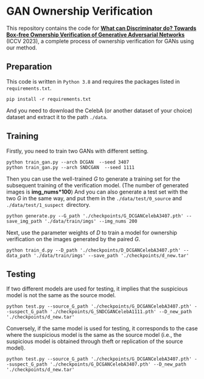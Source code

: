 # GAN Ownership Verification 

This repository contains the code for **[What can Discriminator do? Towards Box-free Ownership Verification of Generative Adversarial Networks](https://openaccess.thecvf.com/content/ICCV2023/html/Huang_What_can_Discriminator_do_Towards_Box-free_Ownership_Verification_of_Generative_ICCV_2023_paper.html)** (ICCV 2023), a complete process of ownership verification for GANs using our method.

## Preparation

This code is written in `Python 3.8` and requires the packages listed in `requirements.txt`.

```
pip install -r requirements.txt
```

And you need to download the CelebA (or another dataset of your choice) dataset and extract it to the path `./data`.

## Training

Firstly, you need to train two GANs with different setting.

```
python train_gan.py --arch DCGAN  --seed 3407
python train_gan.py --arch SNDCGAN  --seed 1111
```
Then you can use the well-trained *G* to generate a training set for the subsequent training of the verification model.  (The number of generated images is **img_nums*100**)  And you can also generate a test set with the two *G* in the same way, and put them in the `./data/test/0_source` and `./data/test/1_suspect `directory.

```
python generate.py --G_path './checkpoints/G_DCGANCelebA3407.pth' --save_img_path './data/train/imgs' --img_nums 200
```

Next, use the parameter weights of *D* to train a model for ownership verification on the images generated by the paired *G*.

```
python train_d.py --D_path './checkpoints/D_DCGANCelebA3407.pth' --data_path './data/train/imgs' --save_path './checkpoints/d_new.tar'
```



## Testing

If two different models are used for testing, it implies that the suspicious model is not the same as the source model.

```
python test.py --source_G_path './checkpoints/G_DCGANCelebA3407.pth' --suspect_G_path './checkpoints/G_SNDCGANCelebA1111.pth' --D_new_path './checkpoints/d_new.tar'
```

Conversely, if the same model is used for testing, it corresponds to the case where the suspicious model is the same as the source model (i.e., the suspicious model is obtained through theft or replication of the source model).

```
python test.py --source_G_path './checkpoints/G_DCGANCelebA3407.pth' --suspect_G_path './checkpoints/G_DCGANCelebA3407.pth' --D_new_path './checkpoints/d_new.tar'
```
